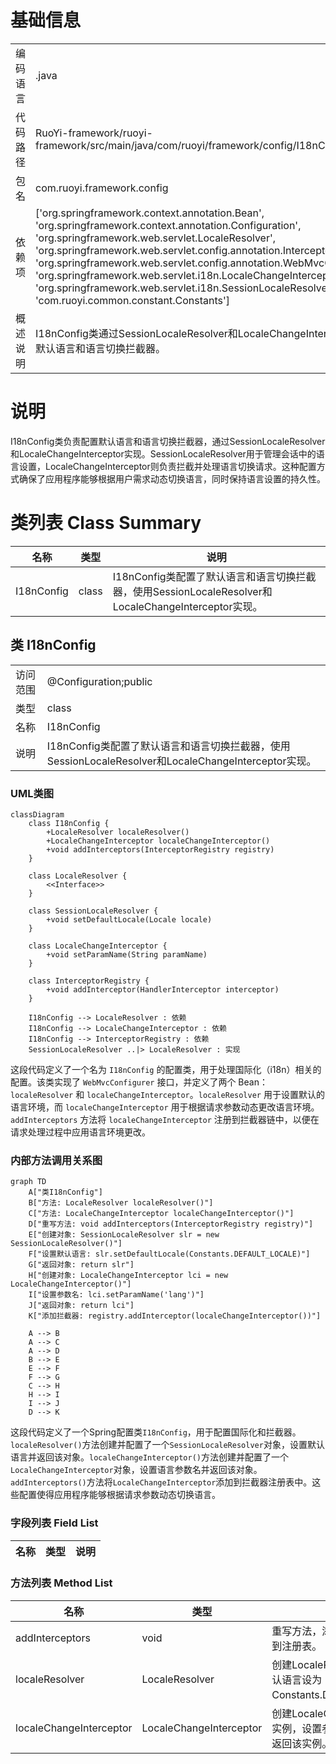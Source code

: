 # 基础信息

|      |      |
|------|------|
| 编码语言 | .java |
| 代码路径 | RuoYi-framework/ruoyi-framework/src/main/java/com/ruoyi/framework/config/I18nConfig.java |
| 包名 | com.ruoyi.framework.config |
| 依赖项 | ['org.springframework.context.annotation.Bean', 'org.springframework.context.annotation.Configuration', 'org.springframework.web.servlet.LocaleResolver', 'org.springframework.web.servlet.config.annotation.InterceptorRegistry', 'org.springframework.web.servlet.config.annotation.WebMvcConfigurer', 'org.springframework.web.servlet.i18n.LocaleChangeInterceptor', 'org.springframework.web.servlet.i18n.SessionLocaleResolver', 'com.ruoyi.common.constant.Constants'] |
| 概述说明 | I18nConfig类通过SessionLocaleResolver和LocaleChangeInterceptor配置默认语言和语言切换拦截器。 |

# 说明

I18nConfig类负责配置默认语言和语言切换拦截器，通过SessionLocaleResolver和LocaleChangeInterceptor实现。SessionLocaleResolver用于管理会话中的语言设置，LocaleChangeInterceptor则负责拦截并处理语言切换请求。这种配置方式确保了应用程序能够根据用户需求动态切换语言，同时保持语言设置的持久性。

# 类列表 Class Summary

| 名称   | 类型  | 说明 |
|-------|------|-------------|
| I18nConfig | class | I18nConfig类配置了默认语言和语言切换拦截器，使用SessionLocaleResolver和LocaleChangeInterceptor实现。 |



## 类 I18nConfig

|      |      |
|------|------|
| 访问范围 | @Configuration;public |
| 类型 | class |
| 名称 | I18nConfig |
| 说明 | I18nConfig类配置了默认语言和语言切换拦截器，使用SessionLocaleResolver和LocaleChangeInterceptor实现。 |


### UML类图

```mermaid
classDiagram
    class I18nConfig {
        +LocaleResolver localeResolver()
        +LocaleChangeInterceptor localeChangeInterceptor()
        +void addInterceptors(InterceptorRegistry registry)
    }

    class LocaleResolver {
        <<Interface>>
    }

    class SessionLocaleResolver {
        +void setDefaultLocale(Locale locale)
    }

    class LocaleChangeInterceptor {
        +void setParamName(String paramName)
    }

    class InterceptorRegistry {
        +void addInterceptor(HandlerInterceptor interceptor)
    }

    I18nConfig --> LocaleResolver : 依赖
    I18nConfig --> LocaleChangeInterceptor : 依赖
    I18nConfig --> InterceptorRegistry : 依赖
    SessionLocaleResolver ..|> LocaleResolver : 实现
```

这段代码定义了一个名为 `I18nConfig` 的配置类，用于处理国际化（i18n）相关的配置。该类实现了 `WebMvcConfigurer` 接口，并定义了两个 Bean：`localeResolver` 和 `localeChangeInterceptor`。`localeResolver` 用于设置默认的语言环境，而 `localeChangeInterceptor` 用于根据请求参数动态更改语言环境。`addInterceptors` 方法将 `localeChangeInterceptor` 注册到拦截器链中，以便在请求处理过程中应用语言环境更改。


### 内部方法调用关系图

```mermaid
graph TD
    A["类I18nConfig"]
    B["方法: LocaleResolver localeResolver()"]
    C["方法: LocaleChangeInterceptor localeChangeInterceptor()"]
    D["重写方法: void addInterceptors(InterceptorRegistry registry)"]
    E["创建对象: SessionLocaleResolver slr = new SessionLocaleResolver()"]
    F["设置默认语言: slr.setDefaultLocale(Constants.DEFAULT_LOCALE)"]
    G["返回对象: return slr"]
    H["创建对象: LocaleChangeInterceptor lci = new LocaleChangeInterceptor()"]
    I["设置参数名: lci.setParamName('lang')"]
    J["返回对象: return lci"]
    K["添加拦截器: registry.addInterceptor(localeChangeInterceptor())"]

    A --> B
    A --> C
    A --> D
    B --> E
    E --> F
    F --> G
    C --> H
    H --> I
    I --> J
    D --> K
```

这段代码定义了一个Spring配置类`I18nConfig`，用于配置国际化和拦截器。`localeResolver()`方法创建并配置了一个`SessionLocaleResolver`对象，设置默认语言并返回该对象。`localeChangeInterceptor()`方法创建并配置了一个`LocaleChangeInterceptor`对象，设置语言参数名并返回该对象。`addInterceptors()`方法将`LocaleChangeInterceptor`添加到拦截器注册表中。这些配置使得应用程序能够根据请求参数动态切换语言。

### 字段列表 Field List

| 名称  | 类型  | 说明 |
|-------|-------|------|

### 方法列表 Method List

| 名称  | 类型  | 说明 |
|-------|-------|------|
| addInterceptors | void | 重写方法，添加语言切换拦截器到注册表。 |
| localeResolver | LocaleResolver | 创建LocaleResolver Bean，默认语言设为Constants.DEFAULT_LOCALE。 |
| localeChangeInterceptor | LocaleChangeInterceptor | 创建LocaleChangeInterceptor实例，设置参数名为"lang"，并返回该实例。 |




